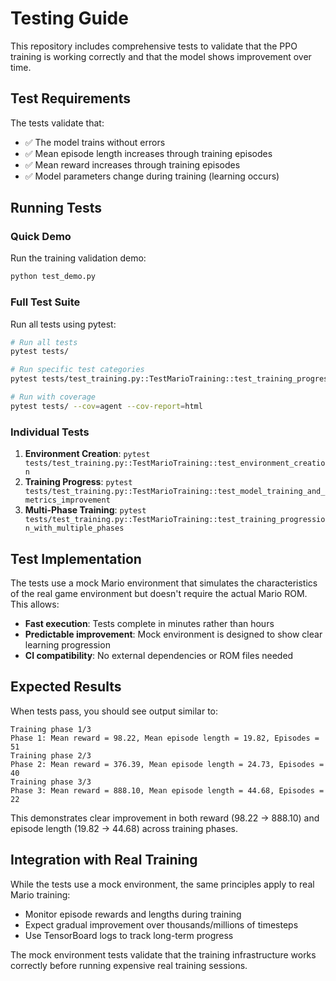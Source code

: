 # Testing Guide

This repository includes comprehensive tests to validate that the PPO training is working correctly and that the model shows improvement over time.

## Test Requirements

The tests validate that:
- ✅ The model trains without errors
- ✅ Mean episode length increases through training episodes
- ✅ Mean reward increases through training episodes  
- ✅ Model parameters change during training (learning occurs)

## Running Tests

### Quick Demo
Run the training validation demo:
```bash
python test_demo.py
```

### Full Test Suite
Run all tests using pytest:
```bash
# Run all tests
pytest tests/

# Run specific test categories
pytest tests/test_training.py::TestMarioTraining::test_training_progression_with_multiple_phases -v

# Run with coverage
pytest tests/ --cov=agent --cov-report=html
```

### Individual Tests

1. **Environment Creation**: `pytest tests/test_training.py::TestMarioTraining::test_environment_creation`
2. **Training Progress**: `pytest tests/test_training.py::TestMarioTraining::test_model_training_and_metrics_improvement`
3. **Multi-Phase Training**: `pytest tests/test_training.py::TestMarioTraining::test_training_progression_with_multiple_phases`

## Test Implementation

The tests use a mock Mario environment that simulates the characteristics of the real game environment but doesn't require the actual Mario ROM. This allows:

- **Fast execution**: Tests complete in minutes rather than hours
- **Predictable improvement**: Mock environment is designed to show clear learning progression
- **CI compatibility**: No external dependencies or ROM files needed

## Expected Results

When tests pass, you should see output similar to:
```
Training phase 1/3
Phase 1: Mean reward = 98.22, Mean episode length = 19.82, Episodes = 51
Training phase 2/3  
Phase 2: Mean reward = 376.39, Mean episode length = 24.73, Episodes = 40
Training phase 3/3
Phase 3: Mean reward = 888.10, Mean episode length = 44.68, Episodes = 22
```

This demonstrates clear improvement in both reward (98.22 → 888.10) and episode length (19.82 → 44.68) across training phases.

## Integration with Real Training

While the tests use a mock environment, the same principles apply to real Mario training:
- Monitor episode rewards and lengths during training
- Expect gradual improvement over thousands/millions of timesteps
- Use TensorBoard logs to track long-term progress

The mock environment tests validate that the training infrastructure works correctly before running expensive real training sessions.